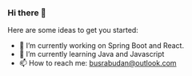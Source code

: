 ### Hi there 👋

Here are some ideas to get you started:

- 🔭 I’m currently working on Spring Boot and React.
- 🌱 I’m currently learning Java and Javascript
- 📫 How to reach me: busrabudan@outlook.com

